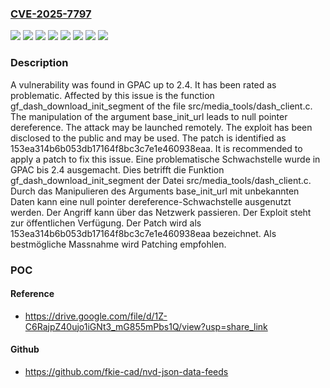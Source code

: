 ### [CVE-2025-7797](https://cve.mitre.org/cgi-bin/cvename.cgi?name=CVE-2025-7797)
![](https://img.shields.io/static/v1?label=Product&message=GPAC&color=blue)
![](https://img.shields.io/static/v1?label=Version&message=2.0%20&color=brightgreen)
![](https://img.shields.io/static/v1?label=Version&message=2.1%20&color=brightgreen)
![](https://img.shields.io/static/v1?label=Version&message=2.2%20&color=brightgreen)
![](https://img.shields.io/static/v1?label=Version&message=2.3%20&color=brightgreen)
![](https://img.shields.io/static/v1?label=Version&message=2.4%20&color=brightgreen)
![](https://img.shields.io/static/v1?label=Vulnerability&message=Denial%20of%20Service&color=brightgreen)
![](https://img.shields.io/static/v1?label=Vulnerability&message=NULL%20Pointer%20Dereference&color=brightgreen)

### Description

A vulnerability was found in GPAC up to 2.4. It has been rated as problematic. Affected by this issue is the function gf_dash_download_init_segment of the file src/media_tools/dash_client.c. The manipulation of the argument base_init_url leads to null pointer dereference. The attack may be launched remotely. The exploit has been disclosed to the public and may be used. The patch is identified as 153ea314b6b053db17164f8bc3c7e1e460938eaa. It is recommended to apply a patch to fix this issue.
Eine problematische Schwachstelle wurde in GPAC bis 2.4 ausgemacht. Dies betrifft die Funktion gf_dash_download_init_segment der Datei src/media_tools/dash_client.c. Durch das Manipulieren des Arguments base_init_url mit unbekannten Daten kann eine null pointer dereference-Schwachstelle ausgenutzt werden. Der Angriff kann über das Netzwerk passieren. Der Exploit steht zur öffentlichen Verfügung. Der Patch wird als 153ea314b6b053db17164f8bc3c7e1e460938eaa bezeichnet. Als bestmögliche Massnahme wird Patching empfohlen.

### POC

#### Reference
- https://drive.google.com/file/d/1Z-C6RajpZ40ujo1iGNt3_mG855mPbs1Q/view?usp=share_link

#### Github
- https://github.com/fkie-cad/nvd-json-data-feeds

